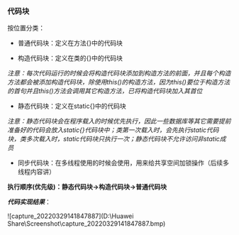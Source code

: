 ### 代码块

按位置分类：

- 普通代码块：定义在方法{}中的代码块

- 构造代码块：定义在类的{}中的代码块

​		*注意：每次代码运行的时候会将构造代码块添加到构造方法的前面，并且每个构造方法都会被添加构造代码块，除使用this()的构造方法，因为this()要位于构造方法的首句并且this()方法会调用其它构造方法，已将构造代码块加入其首位*

- 静态代码块：定义在static{}中的代码块

​		*注意：静态代码块会在程序载入的时候优先执行，因此一些数据库等其它需要提前准备好的代码会放入static{}代码块中；类第一次载入时，会先执行static代码块，类多次载入时，static代码块只执行一次；静态代码块不允许访问非static成员*

- 同步代码块：在多线程使用的时候会使用，用来给共享空间加锁操作（后续多线程内容讲）

**执行顺序(优先级)：静态代码块->构造代码块->普通代码块**



***代码实现结果***：

![capture_20220329141847887](D:\Huawei Share\Screenshot\capture_20220329141847887.bmp)